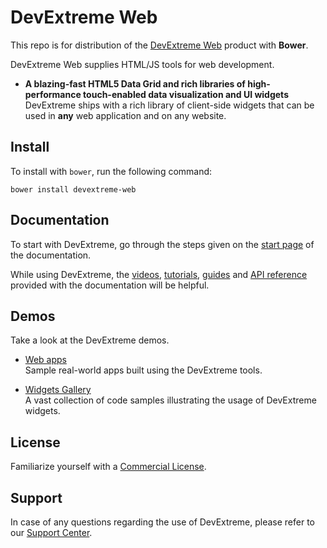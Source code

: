 # DevExtreme Web

This repo is for distribution of the  [DevExtreme Web](http://js.devexpress.com) product with **Bower**.

DevExtreme Web supplies HTML/JS tools for web development.

- **A blazing-fast HTML5 Data Grid and rich libraries of high-performance touch-enabled data visualization and UI widgets**  
DevExtreme ships with a rich library of client-side widgets that can be used in **any** web application and on any website.

## Install

To install with `bower`, run the following command:

```shell
bower install devextreme-web
```

## Documentation

To start with DevExtreme, go through the steps given on the [start page](http://js.devexpress.com/Documentation/) of the documentation.

While using DevExtreme, the [videos](http://js.devexpress.com/Documentation/Videos), [tutorials](http://js.devexpress.com/Documentation/Tutorials/?version=16_2), [guides](http://js.devexpress.com/Documentation/Guide/?version=16_2) and [API reference](http://js.devexpress.com/Documentation/ApiReference/?version=16_2) provided with the documentation will be helpful.

## Demos

Take a look at the DevExtreme demos.

- [Web apps](http://js.devexpress.com/Demos/#web)  
Sample real-world apps built using the DevExtreme tools.


- [Widgets Gallery](http://js.devexpress.com/Demos/WidgetsGallery/)  
A vast collection of code samples illustrating the usage of DevExtreme widgets.

## License

Familiarize yourself with a [Commercial License](http://js.devexpress.com/EULAs/DevExtremeWeb/).

## Support

In case of any questions regarding the use of DevExtreme, please refer to our [Support Center](https://www.devexpress.com/Support/Center).

